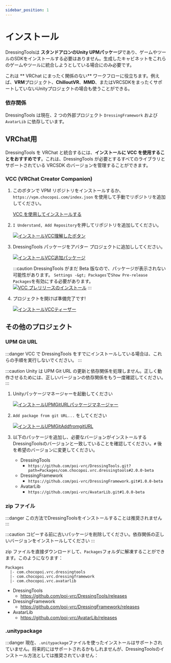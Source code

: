 ```yaml
---
sidebar_position: 1
---
```


# インストール

DressingToolsは **スタンドアロンのUnity
UPMパッケージ**であり、ゲームやツールのSDKをインストールする必要はありません。生成したキャビネットをこれらのゲームやツールに統合しようとしている場合にのみ必要です。

これは ** VRChat にまったく関係のない**
ワークフローに役立ちます。例えば、**VRM**プロジェクト、**ChilloutVR**、**MMD**、またはVRCSDKをまったくサポートしていないUnityプロジェクトの場合も使うことができる。

### 依存関係

DressingTools は現在、2 つの外部プロジェクト `DressingFramework` および `AvatarLib` に依存しています。

## VRChat用

DressingTools を VRChat と統合するには、**インストールに VCC を使用することをおすすめです**。これは、DressingTools
が必要とするすべてのライブラリとサポートされている VRCSDK のバージョンを管理することができます。

### VCC (VRChat Creator Companion)

1. このボタンで VPM リポジトリをインストールするか、`https://vpm.chocopoi.com/index.json`
   を使用して手動でリポジトリを追加してください。
   
    <a
      className="button button--success button--lg"
      target="_self"
      href="vcc://vpm/addRepo?url=https%3A%2F%2Fvpm.chocopoi.com%2Findex.json">
      VCC を使用してインストールする
    </a>

2. `I Understand, Add Repository`を押してリポジトリを追加してください。

   [![インストールVCC理解したボタン](/img/installation-vcc-repo-understand.PNG)](/img/installation-vcc-repo-understand.PNG)

3. DressingTools パッケージをアバター プロジェクトに追加ししてください。

   [![インストールVCC追加パッケージ](/img/installation-vcc-add-package.PNG)](/img/installation-vcc-add-package.PNG)

   :::caution DressingTools がまだ Beta 版なので、パッケージが表示されない可能性があります。 `Settings -&gt;
   Packages`で`Show Pre-release Packages`を有効にする必要があります。 [![VCC
   プレリリースのインストール](/img/installation-vcc-prerelease.png)](/img/installation-vcc-prerelease.png)
   :::

4. プロジェクトを開けば準備完了です!

   [![インストールVCCティーザー](/img/teaser-1.PNG)](/img/teaser-1.PNG)

## その他のプロジェクト

### UPM Git URL

:::danger VCC で DressingTools をすでにインストールしている場合は、これらの手順を実行しないでください。 :::

:::caution Unity は UPM Git URL
の更新と依存関係を処理しません。正しく動作させるためには、正しいバージョンの依存関係をもう一度確認してください。 :::

1. Unityパッケージマネージャーを起動してください

   [![インストールUPMGitURLパッケージマネージャー](/img/installation-upmgit-open-pkg-mgr.PNG)](/img/installation-upmgit-open-pkg-mgr.PNG)

2. `Add package from git URL...` をしてください

   [![インストールUPMGitAddfromgitURL](/img/installation-upmgit-install-from-git.PNG)](/img/installation-upmgit-install-from-git.PNG)

3. 以下のパッケージを追加し、必要なバージョンがインストールするDressingToolsのバージョンと一致していることを確認してください。`#`
   後を希望のバージョンに変更してください。

   - DressingTools
     - `https://github.com/poi-vrc/DressingTools.git?path=Packages/com.chocopoi.vrc.dressingtools#2.0.0-beta`
   - DressingFramework
     - `https://github.com/poi-vrc/DressingFramework.git#1.0.0-beta`
   - AvatarLib
     - `https://github.com/poi-vrc/AvatarLib.git#1.0.0-beta`

### zip ファイル

:::danger この方法でDressingToolsをインストールすることは推奨されません :::

:::caution コピーする前に古いパッケージを削除してください。依存関係の正しいバージョンをインストールしてください :::

zip ファイルを直接ダウンロードして、`Packages`フォルダに解凍することができます。このようになります：
```
Packages
  |- com.chocopoi.vrc.dressingtools
  |- com.chocopoi.vrc.dressingframework
  |- com.chocopoi.vrc.avatarlib
```

- DressingTools
  - https://github.com/poi-vrc/DressingTools/releases
- DressingFramework
  - https://github.com/poi-vrc/DressingFramework/releases
- AvatarLib
  - https://github.com/poi-vrc/AvatarLib/releases

### .unitypackage

:::danger
現在、`.unitypackage`ファイルを使ったインストールはサポートされていません。将来的にはサポートされるかもしれませんが、DressingToolsのインストール方法としては推奨されていません：
